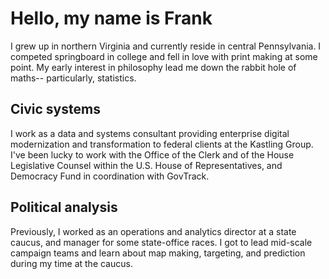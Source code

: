 # Hello, my name is Frank 


I grew up in northern Virginia and currently reside in central Pennsylvania. I competed springboard in college and fell in love with print making at some point. My early interest in philosophy lead me down the rabbit hole of maths-- particularly, statistics.

## Civic systems
I work as a data and systems consultant providing enterprise digital modernization and transformation to federal clients at the Kastling Group. I've been lucky to work with the Office of the Clerk and of the House Legislative Counsel within the U.S. House of Representatives, and Democracy Fund in coordination with GovTrack.

## Political analysis
Previously, I worked as an operations and analytics director at a state caucus, and manager for some state-office races. I got to lead mid-scale campaign teams and learn about map making, targeting, and prediction during my time at the caucus.


